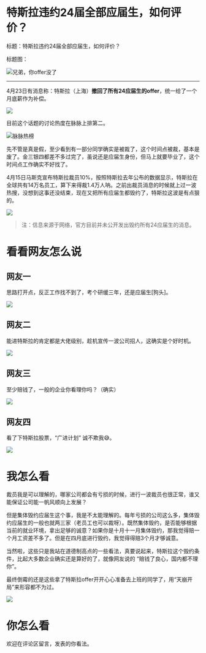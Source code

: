 # 特斯拉违约24届全部应届生，如何评价？

标题：特斯拉违约24届全部应届生，如何评价？

标题图：

![兄弟，你offer没了](http://cdn.image.sticki.cn/202404241709850.png)

----

4月23日有消息称：特斯拉（上海）**撤回了所有24应届生的offer**，统一给了一个月底薪作为补偿。

![](http://cdn.image.sticki.cn/202404241610563.png)

目前这个话题的讨论热度在脉脉上排第二。

![脉脉热榜](http://cdn.image.sticki.cn/202404241312825.jpg)

先不管是真是假，至少看到有一部分同学确实是被裁了，这个时间点被裁，基本是废了。金三银四都差不多过完了，虽说还是应届生身份，但马上就要毕业了，这个时间点工作确实不好找了。

4月15日马斯克宣布特斯拉裁员10%，按照特斯拉去年公布的数据显示，特斯拉在全球共有14万名员工，算下来得裁1.4万人呐。之前出裁员消息的时候就上过一波热搜，没想到这事还没结束，现在又把所有应届生都毁约了，特斯拉这波是有点狠的。

![](http://cdn.image.sticki.cn/202404241317796.jpg)

> 注：信息来源于网络，官方目前并未公开发出毁约所有24应届生的消息。

# 看看网友怎么说

## 网友一

思路打开点，反正工作找不到了，考个研缓三年，还是应届生[狗头]。

![](http://cdn.image.sticki.cn/202404241630191.jpg)

## 网友二

能进特斯拉的肯定都是大佬级别，趁机宣传一波公司招人，这确实是个好时机。

![](http://cdn.image.sticki.cn/202404241621659.png)



## 网友三

至少赔钱了，一般的企业你看理你吗？（确实）

![](http://cdn.image.sticki.cn/202404241635616.jpg)

## 网友四

看了下特斯拉股票，“广进计划” 诚不欺我😅。

![](http://cdn.image.sticki.cn/202404241650552.jpg)

# 我怎么看

裁员我是可以理解的，哪家公司都会有亏损的时候，进行一波裁员也很正常，谁又能保证公司能一帆风顺向上发展？

但是集体毁约应届生这个事，我是不太能理解的。每年亏损的公司这么多，集体毁约应届生的一般也就两三家（老员工也可以裁呀）。既然集体毁约，是否能够根据当前的就业环境，拿出足够的诚意？如果你是十月十一月集体毁约，那我觉得赔一个月工资差不多了。但是在四月底进行毁约，我觉得得赔3个月才够诚意。

当然啦，这些只是我站在道德制高点的一些看法，真要说起来，特斯拉这个毁约条件，比起大多数企业确实还是算好的了，就像网友说的 “赔钱了良心，国内都不理你”。

最终倒霉的还是这些拿了特斯拉offer开开心心准备去上班的同学了，用“天崩开局”来形容都不为过。

![](http://cdn.image.sticki.cn/202404241657876.jpg)

# 你怎么看

欢迎在评论区留言，发表的你看法。



